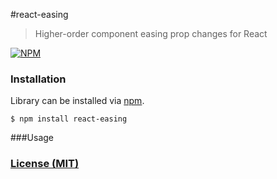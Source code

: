 #react-easing
> Higher-order component easing prop changes for React

[![NPM](https://nodei.co/npm/react-easing.png?compact=true)](https://nodei.co/npm/react-easing/)

### Installation

Library can be installed via [npm](https://www.npmjs.com/package/react-easing).

```
$ npm install react-easing
```

###Usage


### [License (MIT)](LICENSE.md)
